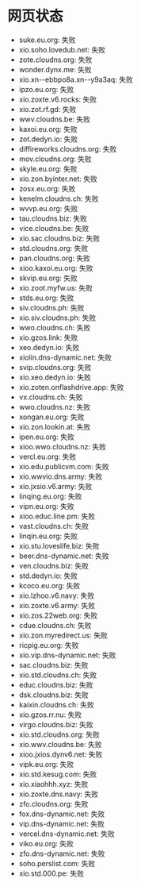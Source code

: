 # 网页状态
- suke.eu.org: 失败
- xio.soho.lovedub.net: 失败
- zote.cloudns.org: 失败
- wonder.dynx.me: 失败
- xio.xn--ebbpo8a.xn--y9a3aq: 失败
- ipzo.eu.org: 失败
- xio.zoxte.v6.rocks: 失败
- xio.zot.rf.gd: 失败
- wwv.cloudns.be: 失败
- kaxoi.eu.org: 失败
- zot.dedyn.io: 失败
- diffireworks.cloudns.org: 失败
- mov.cloudns.org: 失败
- skyle.eu.org: 失败
- xio.zon.byinter.net: 失败
- zosx.eu.org: 失败
- kenelm.cloudns.ch: 失败
- wvvp.eu.org: 失败
- tau.cloudns.biz: 失败
- vice.cloudns.be: 失败
- xio.sac.cloudns.biz: 失败
- std.cloudns.org: 失败
- pan.cloudns.org: 失败
- xioo.kaxoi.eu.org: 失败
- skvip.eu.org: 失败
- xio.zoot.myfw.us: 失败
- stds.eu.org: 失败
- siv.cloudns.ph: 失败
- xio.siv.cloudns.ph: 失败
- wwo.cloudns.ch: 失败
- xio.gzos.link: 失败
- xeo.dedyn.io: 失败
- xiolin.dns-dynamic.net: 失败
- svip.cloudns.org: 失败
- xio.xeo.dedyn.io: 失败
- xio.zoten.onflashdrive.app: 失败
- vx.cloudns.ch: 失败
- wwo.cloudns.nz: 失败
- xongan.eu.org: 失败
- xio.zon.lookin.at: 失败
- ipen.eu.org: 失败
- xioo.wwo.cloudns.nz: 失败
- vercl.eu.org: 失败
- xio.edu.publicvm.com: 失败
- xio.wwvio.dns.army: 失败
- xio.jxsio.v6.army: 失败
- linqing.eu.org: 失败
- vipn.eu.org: 失败
- xioo.educ.line.pm: 失败
- vast.cloudns.ch: 失败
- linqin.eu.org: 失败
- xio.stu.loveslife.biz: 失败
- beer.dns-dynamic.net: 失败
- ven.cloudns.biz: 失败
- std.dedyn.io: 失败
- kcoco.eu.org: 失败
- xio.lzhoo.v6.navy: 失败
- xio.zoxte.v6.army: 失败
- xio.zos.22web.org: 失败
- cdue.cloudns.ch: 失败
- xio.zon.myredirect.us: 失败
- ricpig.eu.org: 失败
- xio.vip.dns-dynamic.net: 失败
- sac.cloudns.biz: 失败
- xio.std.cloudns.ch: 失败
- educ.cloudns.biz: 失败
- dsk.cloudns.biz: 失败
- kaixin.cloudns.ch: 失败
- xio.gzos.rr.nu: 失败
- virgo.cloudns.biz: 失败
- xio.std.cloudns.org: 失败
- xio.wwv.cloudns.be: 失败
- xioo.jxios.dynv6.net: 失败
- vipk.eu.org: 失败
- xio.std.kesug.com: 失败
- xio.xiaohhh.xyz: 失败
- xio.zoxte.dns.navy: 失败
- zfo.cloudns.org: 失败
- fox.dns-dynamic.net: 失败
- vip.dns-dynamic.net: 失败
- vercel.dns-dynamic.net: 失败
- viko.eu.org: 失败
- zfo.dns-dynamic.net: 失败
- soho.perslist.com: 失败
- xio.std.000.pe: 失败
